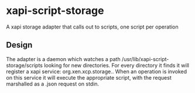 xapi-script-storage
===================

A xapi storage adapter that calls out to scripts, one script per operation

Design
------

The adapter is a daemon which watches a path /usr/lib/xapi-script-storage/scripts
looking for new directories. For every directory it finds it will register a xapi
service: org.xen.xcp.storage.<name>. When an operation is invoked on this service
it will execute the appropriate script, with the request marshalled as a .json
request on stdin.

